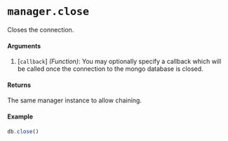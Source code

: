 # `manager.close`

Closes the connection.

#### Arguments

1. [`callback`] *(Function)*: You may optionally specify a callback which will be called once the connection to the mongo database is closed.

#### Returns

The same manager instance to allow chaining.

#### Example

```js
db.close()
```
